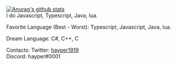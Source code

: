 [![Anurag's github stats](https://github-readme-stats.vercel.app/api?username=xhayper)](https://github.com/anuraghazra/github-readme-stats)<br>
I do Javascript, Typescript, Java, lua.

Favorite Language (Best - Worst): Typescript, Javascript, Java, lua.

Dream Language: C#, C++, C

Contacts:
Twitter: [hayper1919](https://twitter.com/hayper1919)<br>
Discord: hayper#0001

